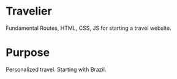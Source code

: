 # Travelier
Fundamental Routes, HTML, CSS, JS for starting a travel website.

# Purpose
Personalized travel.  Starting with Brazil.
